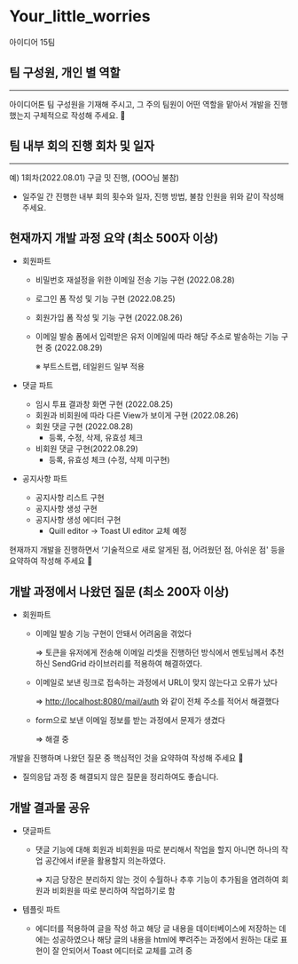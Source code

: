 # Your_little_worries
아이디어 15팀

## 팀 구성원, 개인 별 역할

---

아이디어톤 팀 구성원을 기재해 주시고, 그 주의 팀원이 어떤 역할을 맡아서 개발을 진행했는지 구체적으로 작성해 주세요. 🙂

## 팀 내부 회의 진행 회차 및 일자

---

예) 1회차(2022.08.01) 구글 밋 진행, (OOO님 불참)

- 일주일 간 진행한 내부 회의 횟수와 일자, 진행 방법, 불참 인원을 위와 같이 작성해 주세요.

## 현재까지 개발 과정 요약 (최소 500자 이상)

- 회원파트
    - 비밀번호 재설정을 위한 이메일 전송 기능 구현 (2022.08.28)
    - 로그인 폼 작성 및 기능 구현 (2022.08.25)
    - 회원가입 폼 작성 및 기능 구현 (2022.08.26)
    - 이메일 발송 폼에서 입력받은 유저 이메일에 따라 해당 주소로 발송하는 기능 구현 중 (2022.08.29)
    
      ※ 부트스트랩, 테일윈드 일부 적용
      
- 댓글 파트
    - 임시 투표 결과창 화면 구현 (2022.08.25)
    - 회원과 비회원에 따라 다른 View가 보이게 구현 (2022.08.26)
    - 회원 댓글 구현  (2022.08.28)
        - 등록, 수정, 삭제, 유효성 체크
    - 비회원 댓글 구현(2022.08.29)
        - 등록, 유효성 체크  (수정, 삭제 미구현)

- 공지사항 파트
    - 공지사항 리스트 구현
    - 공지사항 생성 구현
    - 공지사항 생성 에디터 구현
        - Quill editor → Toast UI editor 교체 예정

현재까지 개발을 진행하면서 ‘기술적으로 새로 알게된 점, 어려웠던 점, 아쉬운 점' 등을 요약하여 작성해 주세요 🙂

## 개발 과정에서 나왔던 질문 (최소 200자 이상)
- 회원파트
    - 이메일 발송 기능 구현이 안돼서 어려움을 겪었다
        
        ⇒ 토큰을 유저에게 전송해 이메일 리셋을 진행하던 방식에서 멘토님께서 추천하신 SendGrid 라이브러리를 적용하여 해결하였다.
        
    - 이메일로 보낸 링크로 접속하는 과정에서 URL이 맞지 않는다고 오류가 났다
        
        ⇒ [http://localhost:8080/mail/auth](http://localhost:8080/mail/auth) 와 같이 전체 주소를 적어서 해결했다
        
    - form으로 보낸 이메일 정보를 받는 과정에서 문제가 생겼다
        
        ⇒ 해결 중

개발을 진행하며 나왔던 질문 중 핵심적인 것을 요약하여 작성해 주세요 🙂

- 질의응답 과정 중 해결되지 않은 질문을 정리하여도 좋습니다.

## 개발 결과물 공유
- 댓글파트
    - 댓글 기능에 대해 회원과 비회원을 따로 분리해서 작업을 할지 아니면 하나의 작업 공간에서 if문을 활용할지 의논하였다.
        
        ⇒ 지금 당장은 분리하지 않는 것이 수월하나 추후 기능이 추가됨을 염려하여 회원과 비회원을 따로 분리하여 작업하기로 함 
        
- 템플릿 파트
    - 에디터를 적용하여 글을 작성 하고 해당 글 내용을 데이터베이스에 저장하는 데에는 성공하였으나 해당 글의 내용을 html에 뿌려주는 과정에서 원하는 대로 표현이 잘 안되어서 Toast 에디터로 교체를 고려 중
